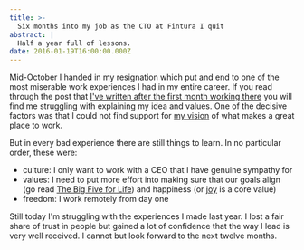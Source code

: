 ```yaml
---
title: >-
  Six months into my job as the CTO at Fintura I quit
abstract: |
  Half a year full of lessons.
date: 2016-01-19T16:00:00.000Z
---
```


Mid-October I handed in my resignation which put and end to one of the most
miserable work experiences I had in my entire career. If you read through the
post that
[I've written after the first month working there](./one-month-into-my-new-job-as-the-cto-at-fintura)
you will find me struggling with explaining my idea and values. One of the
decisive factors was that I could not find support for [my vision](./motivation)
of what makes a great place to work.

But in every bad experience there are still things to learn. In no particular
order, these were:

- culture: I only want to work with a CEO that I have genuine sympathy for
- values: I need to put more effort into making sure that our goals align (go
  read [The Big Five for Life](http://amzn.to/1RRg7Nw)) and happiness (or
  [joy](./joy-inc) is a core value)
- freedom: I work remotely from day one

Still today I'm struggling with the experiences I made last year. I lost a fair
share of trust in people but gained a lot of confidence that the way I lead is
very well received. I cannot but look forward to the next twelve months.
